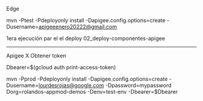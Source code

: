 Edge

mvn -Ptest  -Pdeployonly install -Dapigee.config.options=create  -Dusername=apigeeenero20222@gmail.com

1era ejecución par el el deploy 02_deploy-componentes-apigee

----------
Apigee X
Obtener token

Dbearer=$(gcloud auth print-access-token)

mvn -Pprod -Pdeployonly install -Dapigee.config.options=create -Dusername=lourdesrojas@google.com -Dpassword=mypassword Dorg=rolandos-appmod-demos -Denv=test-env -Dbearer=$Dbearer




